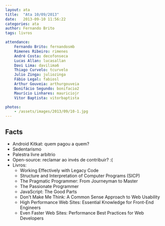 ```yaml
---
layout: ata
title:  "Ata 10/09/2013"
date:   2013-09-10 11:56:22
categories: ata
author: Fernando Brito
tags: livros

attendance:
    Fernando Brito: fernandosmb
    Rimenes Ribeiro: rimenes
    André Costa: decofonseca
    Lucas Allan: lucasallan
    Davi Lima: davilima6
    Thiago Curvelo: tcurvelo
    Julio Zinga: juliozinga
    Fábio Legal: fabiosl
    Arthur Gouveia: arthurgouveia
    Bonifácio Segundo: bonifacio2
    Maurício Linhares: mauriciojr
    Vitor Baptista: vitorbaptista

photos:
    - /assets/images/2013/09/10-1.jpg
---
```


## Facts

* Android Kitkat: quem pagou a quem?
* Sedentarismo
* Palestra livre arbítrio
* Open-source: reclamar ao invés de contribuir? :(
* Livros:
    * Working Effectively with Legacy Code
    * Structure and Interpretation of Computer Programs (SICP)
    * The Pragmatic Programmer: From Journeyman to Master
    * The Passionate Programmer
    * JavaScript: The Good Parts
    * Don't Make Me Think: A Common Sense Approach to Web Usability
    * High Performance Web Sites: Essential Knowledge for Front-End Engineers
    * Even Faster Web Sites: Performance Best Practices for Web Developers
